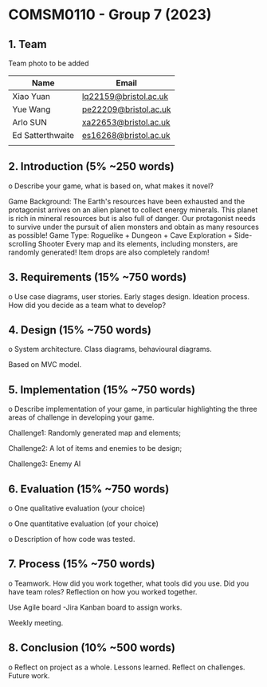 # COMSM0110 - Group 7 (2023)


## 1. Team

Team photo to be added

| Name            | Email                 |
|-----------------|-----------------------|
| Xiao Yuan      | lq22159@bristol.ac.uk |
| Yue Wang	      | pe22209@bristol.ac.uk |
| Arlo SUN        | xa22653@bristol.ac.uk |
| Ed Satterthwaite| es16268@bristol.ac.uk |
|                 |                       |



## 2. Introduction (5% ~250 words)

o Describe your game, what is based on, what makes it novel?

Game Background: The Earth's resources have been exhausted and the protagonist arrives on an alien planet to collect energy minerals. This planet is rich in mineral resources but is also full of danger. Our protagonist needs to survive under the pursuit of alien monsters and obtain as many resources as possible!
Game Type: Roguelike + Dungeon + Cave Exploration + Side-scrolling Shooter
Every map and its elements, including monsters, are randomly generated! Item drops are also completely random!

## 3. Requirements (15% ~750 words)

o Use case diagrams, user stories. Early stages design. Ideation process. How did you decide as a team what to develop?

## 4. Design (15% ~750 words)

o System architecture. Class diagrams, behavioural diagrams.

Based on MVC model.

## 5. Implementation (15% ~750 words)

o Describe implementation of your game, in particular highlighting the three areas of challenge in developing your game.

Challenge1: Randomly generated map and elements;

Challenge2: A lot of items and enemies to be design;

Challenge3: Enemy AI

## 6. Evaluation (15% ~750 words)

o One qualitative evaluation (your choice)

o One quantitative evaluation (of your choice)

o Description of how code was tested.

## 7. Process (15% ~750 words)

o Teamwork. How did you work together, what tools did you use. Did you have team roles? Reflection on how you worked together.

Use Agile board -Jira Kanban board to assign works.

Weekly meeting.

## 8. Conclusion (10% ~500 words)

o Reflect on project as a whole. Lessons learned. Reflect on challenges. Future work.
